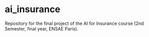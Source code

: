 # ai_insurance
Repository for the final project of the AI for Insurance course (2nd Semester, final year, ENSAE Paris).
